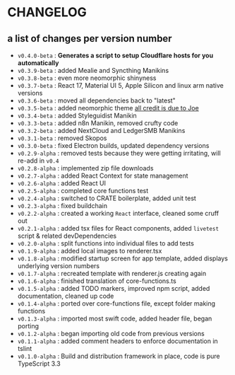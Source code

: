 # CHANGELOG

## a list of changes per version number

- `v0.4.0-beta` : **Generates a script to setup Cloudflare hosts for you automatically**
- `v0.3.9-beta` : added Mealie and Syncthing Manikins
- `v0.3.8-beta` : even more neomorphic shinyness
- `v0.3.7-beta` : React 17, Material UI 5, Apple Silicon and linux arm native versions
- `v0.3.6-beta` : moved all dependencies back to "latest"
- `v0.3.5-beta` : added neomorphic theme [all credit is due to Joe](https://github.com/jpt-1)
- `v0.3.4-beta` : added Styleguidist Manikin
- `v0.3.3-beta` : added n8n Manikin, removed crufty code
- `v0.3.2-beta` : added NextCloud and LedgerSMB Manikins
- `v0.3.1-beta` : removed Skopos
- `v0.3.0-beta` : fixed Electron builds, updated dependency versions
- `v0.2.9-alpha` : removed tests because they were getting irritating, will re-add in `v0.4`
- `v0.2.8-alpha` : implemented zip file downloads
- `v0.2.7-alpha` : added React Context for state management
- `v0.2.6-alpha` : added React UI
- `v0.2.5-alpha` : completed core functions test
- `v0.2.4-alpha` : switched to CRATE boilerplate, added unit test
- `v0.2.3-alpha` : fixed buildchain
- `v0.2.2-alpha` : created a working `React` interface, cleaned some cruff out
- `v0.2.1-alpha` : added tsx files for React components, added `livetest` script & related devDependencies
- `v0.2.0-alpha` : split functions into individual files to add tests
- `v0.1.9-alpha` : added local images to renderer.tsx
- `v0.1.8-alpha` : modified startup screen for app template, added displays underlying version numbers
- `v0.1.7-alpha` : recreated template with renderer.js creating again
- `v0.1.6-alpha` : finished translation of core-functions.ts
- `v0.1.5-alpha` : added TODO markers, improved npm script, added documentation, cleaned up code
- `v0.1.4-alpha` : ported over core-functions file, except folder making functions
- `v0.1.3-alpha` : imported most swift code, added header file, began porting
- `v0.1.2-alpha` : began importing old code from previous versions
- `v0.1.1-alpha` : added comment headers to enforce documentation in tslint
- `v0.1.0-alpha` : Build and distribution framework in place, code is pure TypeScript 3.3
